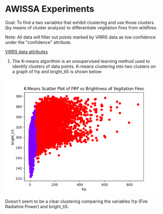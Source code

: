 # AWISSA Experiments

Goal: To find a two variables that exhibit clustering and use those clusters (by means of cluster analysis) to differentiate vegitation fires from wildfires.

Note: All data will filter out points marked by VIRRS data as low confidence under the "confidence" attribute.

[VIRRS data attributes](https://www.earthdata.nasa.gov/learn/find-data/near-real-time/firms/vnp14imgtdlnrt#ed-viirs-375m-attributes)

1. The K-means algorithim is an unsupervised learning method used to identify clusters of data points. K-means clustering into two clusters on a graph of frp and bright_ti5 is shown below:

![K-means clustering of frp against bright_ti5](frp_bright_ti5_kmeans.png)

Doesn't seem to be a clear clustering comparing the variables frp (Fire Radiative Power) and bright_ti5.